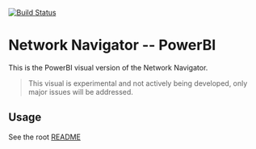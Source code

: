 [![Build Status](https://travis-ci.org/Microsoft/PowerBI-visuals-NetworkNavigator.svg?branch=develop)](https://travis-ci.org/Microsoft/PowerBI-visuals-NetworkNavigator)

# Network Navigator -- PowerBI

This is the PowerBI visual version of the Network Navigator.

> This visual is experimental and not actively being developed, only major issues will be addressed.

## Usage
See the root [README](../../README.md)